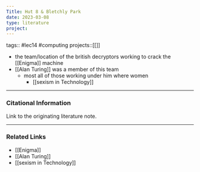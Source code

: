 ```yaml
---
Title: Hut 8 & Bletchly Park
date: 2023-03-08
type: literature
project: 
---
```

tags:: #lec14 #computing 
projects::[[]]


-   the team/location of the british decryptors working to crack the [[Enigma]] machine
- [[Alan Turing]] was a member of this team
	- most all of those working under him where women
		- [[sexism in Technology]]

---
### Citational Information

Link to the originating literature note.

---

### Related Links

- [[Enigma]]
- [[Alan Turing]]
- [[sexism in Technology]]